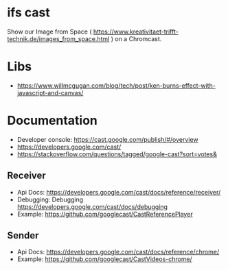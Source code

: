 # ifs cast

Show our Image from Space ( https://www.kreativitaet-trifft-technik.de/images_from_space.html ) on a Chromcast.


# Libs

* https://www.willmcgugan.com/blog/tech/post/ken-burns-effect-with-javascript-and-canvas/

# Documentation

* Developer console: https://cast.google.com/publish/#/overview
* https://developers.google.com/cast/
* https://stackoverflow.com/questions/tagged/google-cast?sort=votes&

## Receiver

* Api Docs: https://developers.google.com/cast/docs/reference/receiver/
* Debugging: Debugging https://developers.google.com/cast/docs/debugging
* Example: https://github.com/googlecast/CastReferencePlayer

## Sender

* Api Docs: https://developers.google.com/cast/docs/reference/chrome/
* Example: https://github.com/googlecast/CastVideos-chrome/



